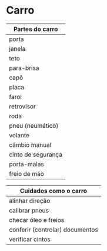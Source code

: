 # Carro

| Partes do carro |
| -- |
| porta |
| janela |
| teto |
| para-brisa |
| capô |
| placa |
| farol |
| retrovisor |
| roda |
| pneu (neumático) |
| volante |
| câmbio manual |
| cinto de segurança |
| porta-malas |
| freio de mão |

| Cuidados como o carro |
| -- |
| alinhar direção |
| calibrar pneus |
| checar óleo e freios |
| conferir (controlar) documentos |
| verificar cintos |
